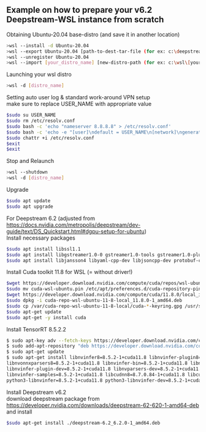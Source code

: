 ## Example on how to prepare your v6.2 Deepstream-WSL instance from scratch  

Obtaining Ubuntu-20.04 base-distro (and save it in another location)  

```bash
>wsl --install -d Ubuntu-20.04
>wsl --export Ubuntu-20.04 [path-to-dest-tar-file (for ex: c:\deepstream_wsl.tar)]
>wsl --unregister Ubuntu-20.04
>wsl --import [your_distro_name] [new-distro-path (for ex: c:\wsl\[your_distro_name])] [path-to-src-tar-file]
```

Launching your wsl distro  
```bash
>wsl -d [distro_name]
```

Setting auto user log & standard work-around VPN setup  
make sure to replace USER_NAME with appropriate value  
```bash
$sudo su USER_NAME
$sudo rm /etc/resolv.conf
$sudo bash -c 'echo "nameserver 8.8.8.8" > /etc/resolv.conf'
$sudo bash -c 'echo -e "[user]\ndefault = USER_NAME\n[network]\ngenerateResolvConf = false\n" > /etc/wsl.conf'
$sudo chattr +i /etc/resolv.conf
$exit
$exit
```

Stop and Relaunch  
```bash
>wsl --shutdown
>wsl -d [distro_name]
```

Upgrade  
```bash
$sudo apt update
$sudo apt upgrade
```

For Deepstream 6.2 (adjusted from https://docs.nvidia.com/metropolis/deepstream/dev-guide/text/DS_Quickstart.html#dgpu-setup-for-ubuntu)  
Install necessary packages  

```bash
$sudo apt install libssl1.1
$sudo apt install libgstreamer1.0-0 gstreamer1.0-tools gstreamer1.0-plugins-good gstreamer1.0-plugins-bad gstreamer1.0-plugins-ugly gstreamer1.0-libav libgstreamer-plugins-base1.0-dev libgstrtspserver-1.0-0 
$sudo apt install libjansson4 libyaml-cpp-dev libjsoncpp-dev protobuf-compiler gcc make git python3
```

Install Cuda toolkit 11.8 for WSL (= without driver!)  
```bash
$wget https://developer.download.nvidia.com/compute/cuda/repos/wsl-ubuntu/x86_64/cuda-wsl-ubuntu.pin
$sudo mv cuda-wsl-ubuntu.pin /etc/apt/preferences.d/cuda-repository-pin-600
$wget https://developer.download.nvidia.com/compute/cuda/11.8.0/local_installers/cuda-repo-wsl-ubuntu-11-8-local_11.8.0-1_amd64.deb
$sudo dpkg -i cuda-repo-wsl-ubuntu-11-8-local_11.8.0-1_amd64.deb
$sudo cp /var/cuda-repo-wsl-ubuntu-11-8-local/cuda-*-keyring.gpg /usr/share/keyrings/
$sudo apt-get update
$sudo apt-get -y install cuda
```

Install TensorRT 8.5.2.2  
```bash
$ sudo apt-key adv --fetch-keys https://developer.download.nvidia.com/compute/cuda/repos/ubuntu2004/x86_64/3bf863cc.pub
$ sudo add-apt-repository "deb https://developer.download.nvidia.com/compute/cuda/repos/ubuntu2004/x86_64/ /"
$ sudo apt-get update
$ sudo apt-get install libnvinfer8=8.5.2-1+cuda11.8 libnvinfer-plugin8=8.5.2-1+cuda11.8 libnvparsers8=8.5.2-1+cuda11.8 \
libnvonnxparsers8=8.5.2-1+cuda11.8 libnvinfer-bin=8.5.2-1+cuda11.8 libnvinfer-dev=8.5.2-1+cuda11.8 \
libnvinfer-plugin-dev=8.5.2-1+cuda11.8 libnvparsers-dev=8.5.2-1+cuda11.8 libnvonnxparsers-dev=8.5.2-1+cuda11.8 \
libnvinfer-samples=8.5.2-1+cuda11.8 libcudnn8=8.7.0.84-1+cuda11.8 libcudnn8-dev=8.7.0.84-1+cuda11.8 \
python3-libnvinfer=8.5.2-1+cuda11.8 python3-libnvinfer-dev=8.5.2-1+cuda11.8
```

Install Deepstream v6.2  
download deepstream package from https://developer.nvidia.com/downloads/deepstream-62-620-1-amd64-deb
and install
```bash
$sudo apt-get install ./deepstream-6.2_6.2.0-1_amd64.deb
```


